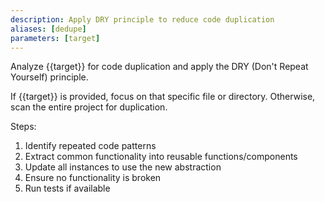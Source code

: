 ```yaml
---
description: Apply DRY principle to reduce code duplication
aliases: [dedupe]
parameters: [target]
---
```


Analyze {{target}} for code duplication and apply the DRY (Don't Repeat Yourself) principle.

If {{target}} is provided, focus on that specific file or directory.
Otherwise, scan the entire project for duplication.

Steps:

1. Identify repeated code patterns
2. Extract common functionality into reusable functions/components
3. Update all instances to use the new abstraction
4. Ensure no functionality is broken
5. Run tests if available
